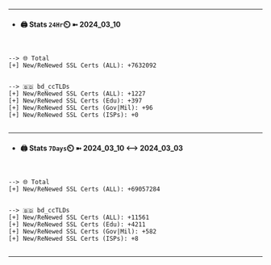 

---
- #### 🖨️ **Stats** `24Hr`⏲️ ➼ 2024_03_10
```console


--> 🌐 Total
[+] New/ReNewed SSL Certs (ALL): +7632092


--> 🇧🇩 bd_ccTLDs
[+] New/ReNewed SSL Certs (ALL): +1227
[+] New/ReNewed SSL Certs (Edu): +397
[+] New/ReNewed SSL Certs (Gov|Mil): +96
[+] New/ReNewed SSL Certs (ISPs): +0


```

---
- #### 🖨️ **Stats** `7Days`⏲️ ➼ 2024_03_10 <--> 2024_03_03
```console


--> 🌐 Total
[+] New/ReNewed SSL Certs (ALL): +69057284


--> 🇧🇩 bd_ccTLDs
[+] New/ReNewed SSL Certs (ALL): +11561
[+] New/ReNewed SSL Certs (Edu): +4211
[+] New/ReNewed SSL Certs (Gov|Mil): +582
[+] New/ReNewed SSL Certs (ISPs): +8


```

---

